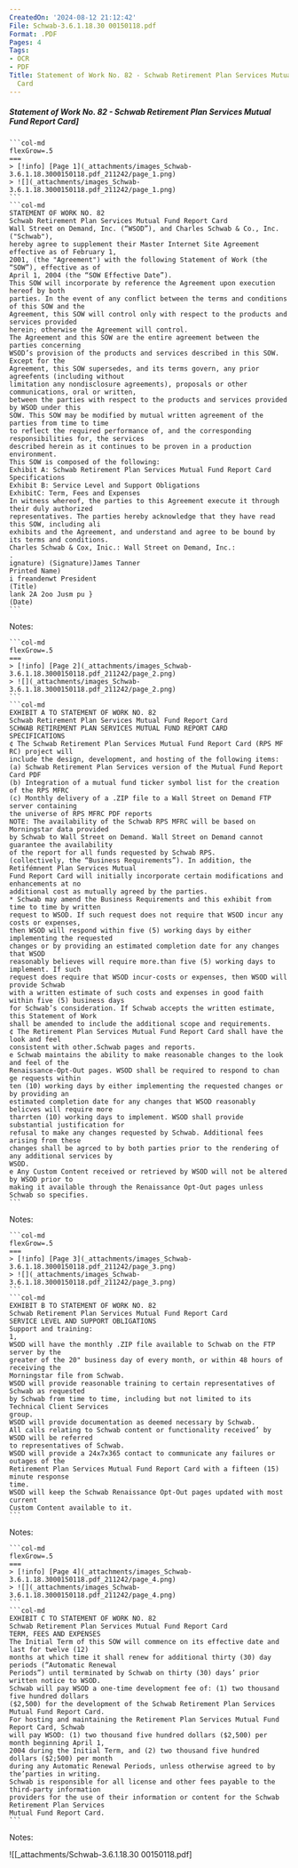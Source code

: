 ```yaml
---
CreatedOn: '2024-08-12 21:12:42'
File: Schwab-3.6.1.18.30 00150118.pdf
Format: .PDF
Pages: 4
Tags:
- OCR
- PDF
Title: Statement of Work No. 82 - Schwab Retirement Plan Services Mutual Fund Report
  Card
---
```


##### Statement of Work No. 82 - Schwab Retirement Plan Services Mutual Fund Report Card]

  
````col
```col-md
flexGrow=.5
===
> [!info] [Page 1](_attachments/images_Schwab-3.6.1.18.3000150118.pdf_211242/page_1.png)
> ![](_attachments/images_Schwab-3.6.1.18.3000150118.pdf_211242/page_1.png)
```  
```col-md
STATEMENT OF WORK NO. 82
Schwab Retirement Plan Services Mutual Fund Report Card  
Wall Street on Demand, Inc. (“WSOD”), and Charles Schwab & Co., Inc. ("Schwab"),
hereby agree to supplement their Master Internet Site Agreement effective as of February 1,
2001, (the "Agreement") with the following Statement of Work (the “SOW”), effective as of
April 1, 2004 (the “SOW Effective Date”).  
This SOW will incorporate by reference the Agreement upon execution hereof by both
parties. In the event of any conflict between the terms and conditions of this SOW and the
Agreement, this SOW will control only with respect to the products and services provided
herein; otherwise the Agreement will control.  
The Agreement and this SOW are the entire agreement between the parties concerning
WSOD’s provision of the products and services described in this SOW. Except for the
Agreement, this SOW supersedes, and its terms govern, any prior agreefents (including without
limitation any nondisclosure agreements), proposals or other communications, oral or written,
between the parties with respect to the products and services provided by WSOD under this
SOW. This SOW may be modified by mutual written agreement of the parties from time to time
to reflect the required performance of, and the corresponding responsibilities for, the services
described herein as it continues to be proven in a production environment.  
This SOW is composed of the following:  
Exhibit A: Schwab Retirement Plan Services Mutual Fund Report Card Specifications
Exhibit B: Service Level and Support Obligations
ExhibitC: Term, Fees and Expenses  
In witness whereof, the parties to this Agreement execute it through their duly authorized
representatives. The parties hereby acknowledge that they have read this SOW, including ali
exhibits and the Agreement, and understand and agree to be bound by its terms and conditions.  
Charles Schwab & Cox, Inic.: Wall Street on Demand, Inc.:  
.  
ignature) (Signature)James Tanner
Printed Name)
i freandenwt President  
(Title)  
lank 2A 2oo Jusm pu }  
(Date)  
```
````
Notes:    
````col
```col-md
flexGrow=.5
===
> [!info] [Page 2](_attachments/images_Schwab-3.6.1.18.3000150118.pdf_211242/page_2.png)
> ![](_attachments/images_Schwab-3.6.1.18.3000150118.pdf_211242/page_2.png)
```  
```col-md
EXHIBIT A TO STATEMENT OF WORK NO. 82
Schwab Retirement Plan Services Mutual Fund Report Card  
SCHWAB RETIREMENT PLAN SERVICES MUTUAL FUND REPORT CARD
SPECIFICATIONS  
¢ The Schwab Retirement Plan Services Mutual Fund Report Card (RPS MF RC) project will
include the design, development, and hosting of the following items:  
(a) Schwab Retirement Plan Services version of the Mutual Fund Report Card PDF  
(b) Integration of a mutual fund ticker symbol list for the creation of the RPS MFRC  
(c) Monthly delivery of a .ZIP file to a Wall Street on Demand FTP server containing
the universe of RPS MFRC PDF reports  
NOTE: The availability of the Schwab RPS MFRC will be based on Morningstar data provided
by Schwab to Wall Street on Demand. Wall Street on Demand cannot guarantee the availability
of the report for all funds requested by Schwab RPS.  
(collectively, the “Business Requirements”). In addition, the Retifémnent Plan Services Mutual
Fund Report Card will initially incorporate certain modifications and enhancements at no
additional cost as mutually agreed by the parties.  
* Schwab may amend the Business Requirements and this exhibit from time to time by written
request to WSOD. If such request does not require that WSOD incur any costs or expenses,
then WSOD will respond within five (5) working days by either implementing the requested
changes or by providing an estimated completion date for any changes that WSOD
reasonably believes will require more.than five (5) working days to implement. If such
request does require that WSOD incur-costs or expenses, then WSOD will provide Schwab
with a written estimate of such costs and expenses in good faith within five (5) business days
for Schwab’s consideration. If Schwab accepts the written estimate, this Statement of Work
shall be amended to include the additional scope and requirements.  
¢ The Retirement Plan Services Mutual Fund Report Card shall have the look and feel
consistent with other.Schwab pages and reports.  
e Schwab maintains the ability to make reasonable changes to the look and feel of the
Renaissance-Opt-Out pages. WSOD shall be required to respond to chan ge requests within
ten (10) working days by either implementing the requested changes or by providing an
estimated completion date for any changes that WSOD reasonably belicves will require more
tharrten (10) working days to implement. WSOD shall provide substantial justification for
refusal to make any changes requested by Schwab. Additional fees arising from these
changes shall be agrced to by both parties prior to the rendering of any additional services by
WSOD.  
e Any Custom Content received or retrieved by WSOD will not be altered by WSOD prior to
making it available through the Renaissance Opt-Out pages unless Schwab so specifies.  
```
````
Notes:    
````col
```col-md
flexGrow=.5
===
> [!info] [Page 3](_attachments/images_Schwab-3.6.1.18.3000150118.pdf_211242/page_3.png)
> ![](_attachments/images_Schwab-3.6.1.18.3000150118.pdf_211242/page_3.png)
```  
```col-md
EXHIBIT B TO STATEMENT OF WORK NO. 82
Schwab Retirement Plan Services Mutual Fund Report Card  
SERVICE LEVEL AND SUPPORT OBLIGATIONS  
Support and training:  
1,  
WSOD will have the monthly .ZIP file available to Schwab on the FTP server by the
greater of the 20" business day of every month, or within 48 hours of receiving the
Morningstar file from Schwab.  
WSOD will provide reasonable training to certain representatives of Schwab as requested
by Schwab from time to time, including but not limited to its Technical Client Services  
group.
WSOD will provide documentation as deemed necessary by Schwab.  
All calls relating to Schwab content or functionality received’ by WSOD will be referred
to representatives of Schwab.  
WSOD will provide a 24x7x365 contact to communicate any failures or outages of the
Retirement Plan Services Mutual Fund Report Card with a fifteen (15) minute response
time.  
WSOD will keep the Schwab Renaissance Opt-Out pages updated with most current
Custom Content available to it.  
```
````
Notes:    
````col
```col-md
flexGrow=.5
===
> [!info] [Page 4](_attachments/images_Schwab-3.6.1.18.3000150118.pdf_211242/page_4.png)
> ![](_attachments/images_Schwab-3.6.1.18.3000150118.pdf_211242/page_4.png)
```  
```col-md
EXHIBIT C TO STATEMENT OF WORK NO. 82
Schwab Retirement Plan Services Mutual Fund Report Card  
TERM, FEES AND EXPENSES  
The Initial Term of this SOW will commence on its effective date and last for twelve (12)
months at which time it shall renew for additional thirty (30) day periods (“Automatic Renewal
Periods”) until terminated by Schwab on thirty (30) days’ prior written notice to WSOD.  
Schwab will pay WSOD a one-time development fee of: (1) two thousand five hundred dollars
($2,500) for the development of the Schwab Retirement Plan Services Mutual Fund Report Card.  
For hosting and maintaining the Retirement Plan Services Mutual Fund Report Card, Schwab
will pay WSOD: (1) two thousand five hundred dollars ($2,500) per month beginning April 1,
2004 during the Initial Term, and (2) two thousand five hundred dollars ($2;500) per month
during any Automatic Renewal Periods, unless otherwise agreed to by the’parties in writing.  
Schwab is responsible for all license and other fees payable to the third-party information
providers for the use of their information or content for the Schwab Retirement Plan Services
Mutual Fund Report Card.  
```
````
Notes:  


![[_attachments/Schwab-3.6.1.18.30 00150118.pdf]
